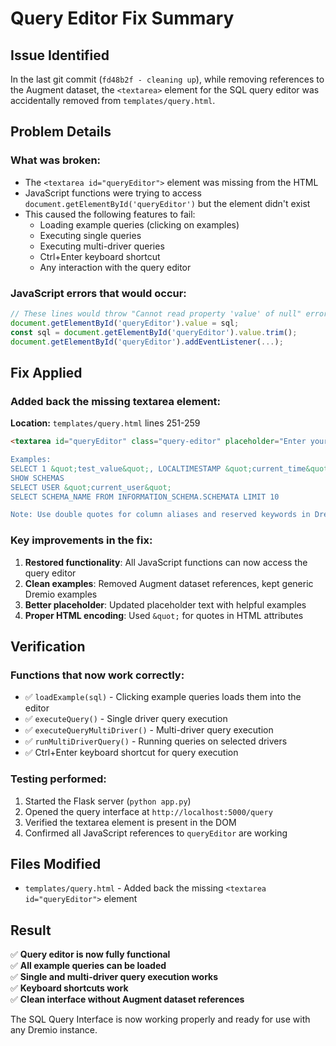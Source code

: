 # Query Editor Fix Summary

## Issue Identified

In the last git commit (`fd48b2f - cleaning up`), while removing references to the Augment dataset, the `<textarea>` element for the SQL query editor was accidentally removed from `templates/query.html`.

## Problem Details

### What was broken:
- The `<textarea id="queryEditor">` element was missing from the HTML
- JavaScript functions were trying to access `document.getElementById('queryEditor')` but the element didn't exist
- This caused the following features to fail:
  - Loading example queries (clicking on examples)
  - Executing single queries
  - Executing multi-driver queries
  - Ctrl+Enter keyboard shortcut
  - Any interaction with the query editor

### JavaScript errors that would occur:
```javascript
// These lines would throw "Cannot read property 'value' of null" errors:
document.getElementById('queryEditor').value = sql;                    // Line 367
const sql = document.getElementById('queryEditor').value.trim();       // Lines 371, 520, 536
document.getElementById('queryEditor').addEventListener(...);          // Line 743
```

## Fix Applied

### Added back the missing textarea element:

**Location:** `templates/query.html` lines 251-259

```html
<textarea id="queryEditor" class="query-editor" placeholder="Enter your Dremio SQL query here...

Examples:
SELECT 1 &quot;test_value&quot;, LOCALTIMESTAMP &quot;current_time&quot;
SHOW SCHEMAS
SELECT USER &quot;current_user&quot;
SELECT SCHEMA_NAME FROM INFORMATION_SCHEMA.SCHEMATA LIMIT 10

Note: Use double quotes for column aliases and reserved keywords in Dremio"></textarea>
```

### Key improvements in the fix:
1. **Restored functionality**: All JavaScript functions can now access the query editor
2. **Clean examples**: Removed Augment dataset references, kept generic Dremio examples
3. **Better placeholder**: Updated placeholder text with helpful examples
4. **Proper HTML encoding**: Used `&quot;` for quotes in HTML attributes

## Verification

### Functions that now work correctly:
- ✅ `loadExample(sql)` - Clicking example queries loads them into the editor
- ✅ `executeQuery()` - Single driver query execution
- ✅ `executeQueryMultiDriver()` - Multi-driver query execution  
- ✅ `runMultiDriverQuery()` - Running queries on selected drivers
- ✅ Ctrl+Enter keyboard shortcut for query execution

### Testing performed:
1. Started the Flask server (`python app.py`)
2. Opened the query interface at `http://localhost:5000/query`
3. Verified the textarea element is present in the DOM
4. Confirmed all JavaScript references to `queryEditor` are working

## Files Modified

- `templates/query.html` - Added back the missing `<textarea id="queryEditor">` element

## Result

✅ **Query editor is now fully functional**  
✅ **All example queries can be loaded**  
✅ **Single and multi-driver query execution works**  
✅ **Keyboard shortcuts work**  
✅ **Clean interface without Augment dataset references**  

The SQL Query Interface is now working properly and ready for use with any Dremio instance.

